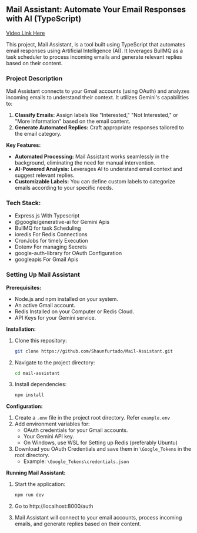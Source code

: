 ## Mail Assistant: Automate Your Email Responses with AI (TypeScript)

[Video Link Here](https://www.youtube.com/watch?v=EtzrnOjGhJA)

This project, Mail Assistant, is a tool built using TypeScript that automates email responses using Artificial Intelligence (AI). It leverages BullMQ as a task scheduler to process incoming emails and generate relevant replies based on their content.

### Project Description

Mail Assistant connects to your Gmail accounts (using OAuth) and analyzes incoming emails to understand their context. It utilizes Gemini's capabilities to:

1. **Classify Emails:** Assign labels like "Interested," "Not Interested," or "More Information" based on the email content.
2. **Generate Automated Replies:** Craft appropriate responses tailored to the email category.

**Key Features:**

* **Automated Processing:** Mail Assistant works seamlessly in the background, eliminating the need for manual intervention.
* **AI-Powered Analysis:** Leverages AI to understand email context and suggest relevant replies.
* **Customizable Labels:** You can define custom labels to categorize emails according to your specific needs.

### Tech Stack:

* Express.js With Typescript
* @google/generative-ai for Gemini Apis
* BullMQ for task Scheduling
* ioredis For Redis Connections
* CronJobs for timely Execution
* Dotenv For managing Secrets
* google-auth-library for OAuth Configuration
* googleapis For Gmail Apis


### Setting Up Mail Assistant

**Prerequisites:**

* Node.js and npm installed on your system.
* An active Gmail account.
* Redis Installed on your Computer or Redis Cloud.
* API Keys for your Gemini service.

**Installation:**

1. Clone this repository:

   ```bash
   git clone https://github.com/Shaunfurtado/Mail-Assistant.git
   ```

2. Navigate to the project directory:

   ```bash
   cd mail-assistant
   ```

3. Install dependencies:

   ```bash
   npm install
   ```

**Configuration:**

1. Create a `.env` file in the project root directory. Refer `example.env`
2. Add environment variables for:
    * OAuth credentials for your Gmail accounts.
    * Your Gemini API key.
    * On Windows, use WSL for Setting up Redis (preferably Ubuntu)
3. Download you OAuth Credentials and save them in `\Google_Tokens` in the root directory.
    * Example: `\Google_Tokens\credentials.json`

**Running Mail Assistant:**

1. Start the application:

   ```bash
   npm run dev
   ```
2. Go to http://localhost:8000/auth

3. Mail Assistant will connect to your email accounts, process incoming emails, and generate replies based on their content.
